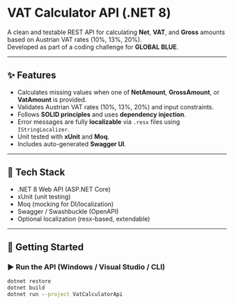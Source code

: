 # VAT Calculator API (.NET 8)

A clean and testable REST API for calculating **Net**, **VAT**, and **Gross** amounts based on Austrian VAT rates (10%, 13%, 20%).  
Developed as part of a coding challenge for **GLOBAL BLUE**.

---

## ✨ Features

- Calculates missing values when one of **NetAmount**, **GrossAmount**, or **VatAmount** is provided.
- Validates Austrian VAT rates (10%, 13%, 20%) and input constraints.
- Follows **SOLID principles** and uses **dependency injection**.
- Error messages are fully **localizable** via `.resx` files using `IStringLocalizer`.
- Unit tested with **xUnit** and **Moq**.
- Includes auto-generated **Swagger UI**.

---

## 🧱 Tech Stack

- .NET 8 Web API (ASP.NET Core)
- xUnit (unit testing)
- Moq (mocking for DI/localization)
- Swagger / Swashbuckle (OpenAPI)
- Optional localization (resx-based, extendable)

---

## 🚀 Getting Started

### ▶️ Run the API (Windows / Visual Studio / CLI)

```cmd
dotnet restore
dotnet build
dotnet run --project VatCalculatorApi
